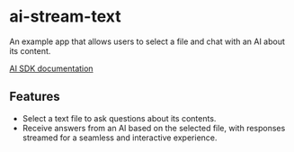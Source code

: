 # ai-stream-text

An example app that allows users to select a file and chat with an AI about its content.

[AI SDK documentation](https://developer.sitevision.se/docs/webapps/sdk/ai)

## Features

- Select a text file to ask questions about its contents.
- Receive answers from an AI based on the selected file, with responses streamed for a seamless and interactive experience.

